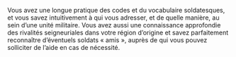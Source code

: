 ﻿---
id: background_soldier_fr.md#aptitude--frères-darmes
name: "Aptitude : Frères d'armes"
---
Vous avez une longue pratique des codes et du vocabulaire soldatesques, et vous savez intuitivement à qui vous adresser, et de quelle manière, au sein d’une unité militaire. Vous avez aussi une connaissance approfondie des rivalités seigneuriales dans votre région d’origine et savez parfaitement reconnaître d’éventuels soldats « amis », auprès de qui vous pouvez solliciter de l’aide en cas de nécessité.

